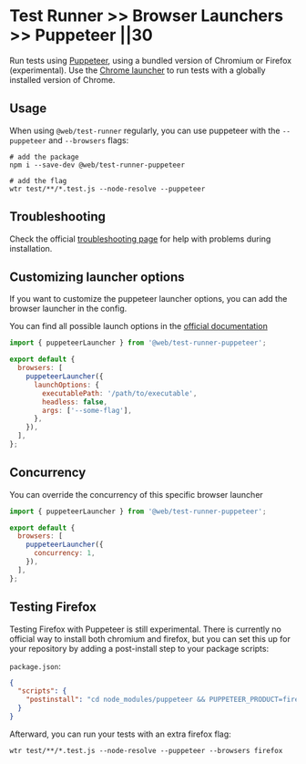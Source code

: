 # Test Runner >> Browser Launchers >> Puppeteer ||30

Run tests using [Puppeteer](https://www.npmjs.com/package/puppeteer), using a bundled version of Chromium or Firefox (experimental). Use the [Chrome launcher](./chrome.md) to run tests with a globally installed version of Chrome.

## Usage

When using `@web/test-runner` regularly, you can use puppeteer with the `--puppeteer` and `--browsers` flags:

```
# add the package
npm i --save-dev @web/test-runner-puppeteer

# add the flag
wtr test/**/*.test.js --node-resolve --puppeteer
```

## Troubleshooting

Check the official <a href="https://github.com/puppeteer/puppeteer/blob/main/docs/troubleshooting.md" target="_blank">troubleshooting page</a> for help with problems during installation.

## Customizing launcher options

If you want to customize the puppeteer launcher options, you can add the browser launcher in the config.

You can find all possible launch options in the [official documentation](https://github.com/puppeteer/puppeteer/blob/main/docs/api.md#puppeteerlaunchoptions)

```js
import { puppeteerLauncher } from '@web/test-runner-puppeteer';

export default {
  browsers: [
    puppeteerLauncher({
      launchOptions: {
        executablePath: '/path/to/executable',
        headless: false,
        args: ['--some-flag'],
      },
    }),
  ],
};
```

## Concurrency

You can override the concurrency of this specific browser launcher

```js
import { puppeteerLauncher } from '@web/test-runner-puppeteer';

export default {
  browsers: [
    puppeteerLauncher({
      concurrency: 1,
    }),
  ],
};
```

## Testing Firefox

Testing Firefox with Puppeteer is still experimental. There is currently no official way to install both chromium and firefox, but you can set this up for your repository by adding a post-install step to your package scripts:

`package.json`:

```json
{
  "scripts": {
    "postinstall": "cd node_modules/puppeteer && PUPPETEER_PRODUCT=firefox node install.js"
  }
}
```

Afterward, you can run your tests with an extra firefox flag:

```
wtr test/**/*.test.js --node-resolve --puppeteer --browsers firefox
```
